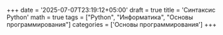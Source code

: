 +++
date = '2025-07-07T23:19:12+05:00'
draft = true
title = 'Синтаксис Python'
math = true
tags = ["Python", "Информатика", "Основы программирования"]
categories = ['Основы программирования']
+++
